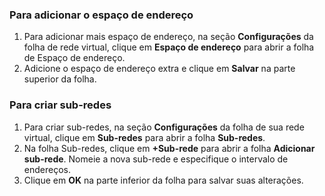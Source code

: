 ### <a name="to-add-address-space"></a>Para adicionar o espaço de endereço
1. Para adicionar mais espaço de endereço, na seção **Configurações** da folha de rede virtual, clique em **Espaço de endereço** para abrir a folha de Espaço de endereço.
2. Adicione o espaço de endereço extra e clique em **Salvar** na parte superior da folha.
  
### <a name="to-create-subnets"></a>Para criar sub-redes
1. Para criar sub-redes, na seção **Configurações** da folha de sua rede virtual, clique em **Sub-redes** para abrir a folha **Sub-redes**. 
2. Na folha Sub-redes, clique em **+Sub-rede** para abrir a folha **Adicionar sub-rede**. Nomeie a nova sub-rede e especifique o intervalo de endereços.
3. Clique em **OK** na parte inferior da folha para salvar suas alterações.